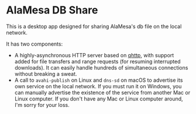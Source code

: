 # AlaMesa DB Share

This is a desktop app designed for sharing AlaMesa's db file on the local network.

It has two components:

 * A highly-asynchronous HTTP server based on [qhttp](https://github.com/azadkuh/qhttp),
   with support added for file transfers and range requests (for resuming
   interrupted downloads). It can easily handle hundreds of simultaneous
   connections without breaking a sweat.
 * A call to `avahi-publish` on Linux and `dns-sd` on macOS to advertise its
   own service on the local network. If you must run it on Windows, you can
   manually advertise the existence of the service from another Mac or Linux
   computer. If you don't have any Mac or Linux computer around, I'm sorry for
   your loss.
